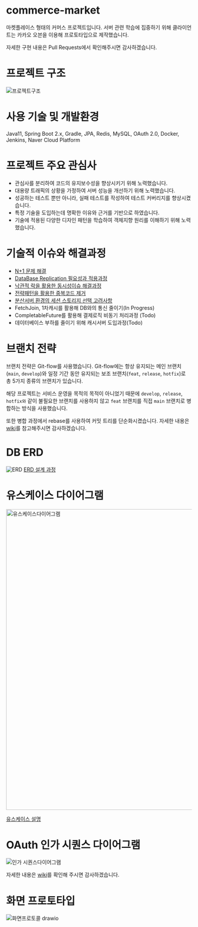 # commerce-market
마켓플레이스 형태의 커머스 프로젝트입니다.
서버 관련 학습에 집중하기 위해 클라이언트는 카카오 오븐을 이용해 프로토타입으로 제작했습니다.

자세한 구현 내용은 Pull Requests에서 확인해주시면 감사하겠습니다.

# 프로젝트 구조
![프로젝트구조](https://github.com/f-lab-edu/commerce-market/assets/96982575/80adb01d-dadb-4fa8-b0ac-d80b7d563b1f)

# 사용 기술 및 개발환경
Java11, Spring Boot 2.x, Gradle, JPA, Redis, MySQL, OAuth 2.0, Docker, Jenkins, Naver Cloud Platform

# 프로젝트 주요 관심사

- 관심사를 분리하여 코드의 유지보수성을 향상시키기 위해 노력했습니다.
- 대용량 트래픽의 상황을 가정하여 서버 성능을 개선하기 위해 노력했습니다.
- 성공하는 테스트 뿐만 아니라, 실패 테스트를 작성하여 테스트 커버리지를 향상시켰습니다.
- 특정 기술을 도입하는데 명확한 이유와 근거를 기반으로 하였습니다.
- 기술에 적용된 다양한 디자인 패턴을 학습하여 객체지향 원리를 이해하기 위해 노력했습니다.

# 기술적 이슈와 해결과정
- [N+1 문제 해결](https://velog.io/@taebong98/n1-trouble-shooting)
- [DataBase Replication 필요성과 적용과정](https://velog.io/@taebong98/MySQL-Replication)
- [낙관적 락을 활용한 동시성이슈 해결과정](https://velog.io/@taebong98/%EB%82%99%EA%B4%80%EC%A0%81-%EB%9D%BD%EC%9C%BC%EB%A1%9C-%EB%8F%99%EC%8B%9C%EC%84%B1%EC%9D%B4%EC%8A%88-%ED%95%B4%EA%B2%B0)
- [전략패턴을 활용한 중복코드 제거](https://velog.io/@taebong98/%EC%A0%84%EB%9E%B5%ED%8C%A8%ED%84%B4%EC%9C%BC%EB%A1%9C-%ED%94%84%EB%A1%9C%EC%A0%9D%ED%8A%B8-%EC%A4%91%EB%B3%B5%EC%BD%94%EB%93%9C-%EC%A0%9C%EA%B1%B0%ED%95%98%EA%B8%B0)
- [분산서버 환경의 세션 스토리지 선택 고려사항](https://velog.io/@taebong98/%EB%8B%A4%EC%A4%91-%EC%84%9C%EB%B2%84-%ED%99%98%EA%B2%BD%EC%9D%98-%EC%84%B8%EC%85%98-%EC%8A%A4%ED%86%A0%EB%A6%AC%EC%A7%80-%EA%B3%A0%EB%A0%A4%EC%82%AC%ED%95%AD)
- FetchJoin, 1차캐시를 활용해 DB와의 통신 줄이기(In Progress)
- CompletableFuture를 활용해 결제로직 비동기 처리과정 (Todo)
- 데이터베이스 부하를 줄이기 위해 캐시서버 도입과정(Todo)

# 브랜치 전략

브랜치 전략은 Git-flow를 사용했습니다. Git-flow에는 항상 유지되는 메인 브랜치(`main`, `develop`)와 일정 기간 동안 유지되는 보조 브랜치(`feat`, `release`, `hotfix`)로 총 5가지 종류의 브랜치가 있습니다. 

해당 프로젝트는 서비스 운영을 목적의 목적이 아니었기 때문에 `develop`, `release`, `hotfix와` 같이 불필요한 브랜치를 사용하지 않고 `feat` 브랜치를 직접 `main` 브랜치로 병합하는 방식을 사용했습니다.

또한 병합 과정에서 rebase를 사용하여 커밋 트리를 단순화시켰습니다. 자세한 내용은 [wiki](https://github.com/f-lab-edu/commerce-market/wiki/%ED%94%84%EB%A1%9C%EC%A0%9D%ED%8A%B8%EC%97%90-Git-flow-%EC%A0%81%EC%9A%A9%ED%95%98%EA%B8%B0#2-main-%EB%B3%80%EA%B2%BD%EC%82%AC%ED%95%AD%EC%9D%84-feature%EB%A1%9C-%EA%B0%80%EC%A0%B8%EC%98%A4%EA%B8%B0---rebase)를 참고해주시면 감사하겠습니다.

# DB ERD
![ERD](https://github.com/f-lab-edu/commerce-market/assets/96982575/98f9d8f1-9b2b-43b8-ae0f-900e9a6e9879)
[ERD 설계 과정](https://github.com/f-lab-edu/commerce-market/wiki/ERD)

# 유스케이스 다이어그램
<img width="815" alt="유스케이스다이어그램" src="https://github.com/f-lab-edu/commerce-market/assets/96982575/0b4bac12-337c-47ca-892e-8d81bd263133">


[유스케이스 설명](https://github.com/f-lab-edu/commerce-market/wiki/%EC%84%9C%EB%B9%84%EC%8A%A4-%EC%9C%A0%EC%8A%A4%EC%BC%80%EC%9D%B4%EC%8A%A4)

# OAuth 인가 시퀀스 다이어그램
![인가 시퀀스다이어그램](https://github.com/f-lab-edu/commerce-market/assets/96982575/de3d0d53-4e10-4b31-9fcb-7fe64efc4fc9)

자세한 내용은 [wiki](https://github.com/f-lab-edu/commerce-market/wiki/OAuth-2.0-%EB%A1%9C%EA%B7%B8%EC%9D%B8-%EB%8F%99%EC%9E%91%EA%B3%BC%EC%A0%95)를 확인해 주시면 감사하겠습니다.
 
# 화면 프로토타입
![화면프로토콜 drawio](https://github.com/f-lab-edu/commerce-market/assets/96982575/68e0ec04-612d-4431-b4ed-ddb7f7446282)


